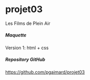# projet03
Les Films de Plein Air  

##### Maquette
Version 1: html + css

##### Repository GitHub
https://github.com/pgaimard/projet03
